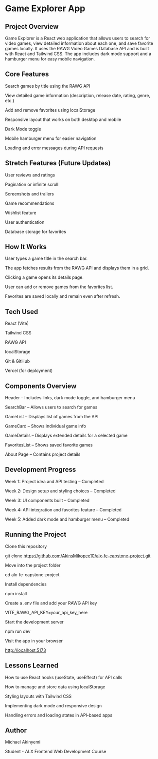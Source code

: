# Game Explorer App

## Project Overview

Game Explorer is a React web application that allows users to search for video games, view detailed information about each one, and save favorite games locally.
It uses the RAWG Video Games Database API and is built with React and Tailwind CSS.
The app includes dark mode support and a hamburger menu for easy mobile navigation.

## Core Features

Search games by title using the RAWG API

View detailed game information (description, release date, rating, genre, etc.)

Add and remove favorites using localStorage

Responsive layout that works on both desktop and mobile

Dark Mode toggle

Mobile hamburger menu for easier navigation

Loading and error messages during API requests

## Stretch Features (Future Updates)

User reviews and ratings

Pagination or infinite scroll

Screenshots and trailers

Game recommendations

Wishlist feature

User authentication

Database storage for favorites

## How It Works

User types a game title in the search bar.

The app fetches results from the RAWG API and displays them in a grid.

Clicking a game opens its details page.

User can add or remove games from the favorites list.

Favorites are saved locally and remain even after refresh.

## Tech Used

React (Vite)

Tailwind CSS

RAWG API

localStorage

Git & GitHub

Vercel (for deployment)

## Components Overview

Header – Includes links, dark mode toggle, and hamburger menu

SearchBar – Allows users to search for games

GameList – Displays list of games from the API

GameCard – Shows individual game info

GameDetails – Displays extended details for a selected game

FavoritesList – Shows saved favorite games

About Page – Contains project details

## Development Progress

Week 1: Project idea and API testing – Completed

Week 2: Design setup and styling choices – Completed

Week 3: UI components built – Completed

Week 4: API integration and favorites feature – Completed

Week 5: Added dark mode and hamburger menu – Completed

## Running the Project

Clone this repository

git clone <https://github.com/AkinsMikopee10/alx-fe-capstone-project.git>

Move into the project folder

cd alx-fe-capstone-project

Install dependencies

npm install

Create a .env file and add your RAWG API key

VITE_RAWG_API_KEY=your_api_key_here

Start the development server

npm run dev

Visit the app in your browser

<http://localhost:5173>

## Lessons Learned

How to use React hooks (useState, useEffect) for API calls

How to manage and store data using localStorage

Styling layouts with Tailwind CSS

Implementing dark mode and responsive design

Handling errors and loading states in API-based apps

## Author

Michael Akinyemi

Student - ALX Frontend Web Development Course
